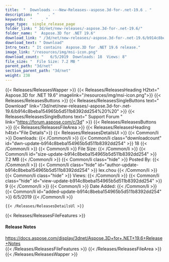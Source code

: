 ```yaml
---
title:  "  Downloads ---New-Releases--aspose.3d-for-.net-19.6 . " 
description:  "    . " 
keywords:  "    . " 
page_type:  single_release_page
folder_link: " 3d/net/new-releases/-aspose.3d-for-.net-19.6/"
folder_name: "  Aspose.3D for .NET 19.6"
download_link: " /3d/net/new-releases/-aspose.3d-for-.net-19.6/b914c8beba154965b5d511b8392dd254"
download_text: " Download"
Intro_text: " It contains  Aspose.3D for .NET 19.6 release."
image_link: "/resources/img/msi-icon.png"
download_count: "   6/5/2019  Downloads: 18  Views: 8"
file_size: "  File Size: 7.2 MB "
parent_path: "3d/net"
section_parent_path: "3d/net"
weight: 238
---
```


{{< Releases/ReleasesWapper >}}
  {{< Releases/ReleasesHeading H2txt="  Aspose.3D for .NET 19.6" imagelink="/resources/img/msi-icon.png">}}
  {{< Releases/ReleasesButtons >}}
    {{< Releases/ReleasesSingleButtons text=" Download" link="/3d/net/new-releases/-aspose.3d-for-.net-19.6/b914c8beba154965b5d511b8392dd254%20%20" >}}
    {{< Releases/ReleasesSingleButtons text=" Support Forum " link="https://forum.aspose.com/c/3d" >}}
  {{< Releases/ReleasesButtons >}}
  {{< Releases/ReleasesFileArea >}}
    {{< Releases/ReleasesHeading h4txt="File Details">}}
    {{< Releases/ReleasesDetailsUl >}}
            {{< Common/li  >}} Downloads: {{< /Common/li >}} 
      {{< Common/li class="downloadcount" id="dwn-update-b914c8beba154965b5d511b8392dd254" >}} 18 {{< /Common/li >}} 
      {{< Common/li  >}} File Size: {{< /Common/li >}} 
      {{< Common/li id="size-update-b914c8beba154965b5d511b8392dd254" >}} 7.2 MB {{< /Common/li >}} 
      {{< Common/li  class="hide" >}} Posted By: {{< /Common/li >}} 
      {{< Common/li class="hide" id="author-update-b914c8beba154965b5d511b8392dd254" >}} lex.chou {{< /Common/li >}} 
      {{< Common/li class="hide"  >}} Views: {{< /Common/li >}} 
      {{< Common/li class="hide" id="view-update-b914c8beba154965b5d511b8392dd254" >}} 9 {{< /Common/li >}} 
      {{< Common/li  >}} Date Added: {{< /Common/li >}} 
      {{< Common/li id="added-update-b914c8beba154965b5d511b8392dd254" >}} 6/5/2019 {{< /Common/li >}} 

    {{< /Releases/ReleasesDetailsUl >}}

  {{< Releases/ReleasesFileFeatures >}}
      <h4>Release Notes</h4><div><a href="https://docs.aspose.com/display/3dnet/Aspose.3D+for+.NET+19.6+Release+Notes">https://docs.aspose.com/display/3dnet/Aspose.3D+for+.NET+19.6+Release+Notes</a></div>
  {{< /Releases/ReleasesFileFeatures >}}
 {{< /Releases/ReleasesFileArea >}}
{{< /Releases/ReleasesWapper >}}


